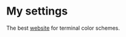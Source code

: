 # My settings

The best [website](https://github.com/mbadolato/iTerm2-Color-Schemes) for terminal color schemes.
